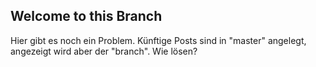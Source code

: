 ## Welcome to this Branch

Hier gibt es noch ein Problem. Künftige Posts sind in "master" angelegt, angezeigt wird aber der "branch". 
Wie lösen?

